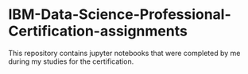 # IBM-Data-Science-Professional-Certification-assignments
This repository contains jupyter notebooks that were completed by me during my studies for the certification.
